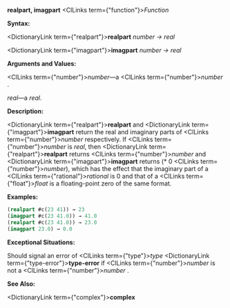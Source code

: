 **realpart, imagpart** <ClLinks  term={"function"}><i>Function</i></ClLinks> 



**Syntax:** 



<DictionaryLink  term={"realpart"}><b>realpart</b></DictionaryLink> *number → real* 



<DictionaryLink  term={"imagpart"}><b>imagpart</b></DictionaryLink> *number → real* 



**Arguments and Values:** 



<ClLinks  term={"number"}><i>number</i></ClLinks>—a <ClLinks  term={"number"}><i>number</i></ClLinks> . 



*real*—a *real*. 



**Description:** 



<DictionaryLink  term={"realpart"}><b>realpart</b></DictionaryLink> and <DictionaryLink  term={"imagpart"}><b>imagpart</b></DictionaryLink> return the real and imaginary parts of <ClLinks  term={"number"}><i>number</i></ClLinks> respectively. If <ClLinks  term={"number"}><i>number</i></ClLinks> is *real*, then <DictionaryLink  term={"realpart"}><b>realpart</b></DictionaryLink> returns <ClLinks  term={"number"}><i>number</i></ClLinks> and <DictionaryLink  term={"imagpart"}><b>imagpart</b></DictionaryLink> returns (\* 0 <ClLinks  term={"number"}><i>number</i></ClLinks>), which has the effect that the imaginary part of a <ClLinks  term={"rational"}><i>rational</i></ClLinks> is 0 and that of a <ClLinks  term={"float"}><i>float</i></ClLinks> is a floating-point zero of the same format. 



**Examples:**
```lisp
(realpart #c(23 41)) → 23 
(imagpart #c(23 41.0)) → 41.0 
(realpart #c(23 41.0)) → 23.0 
(imagpart 23.0) → 0.0 
```
**Exceptional Situations:** 



Should signal an error of <ClLinks  term={"type"}><i>type</i></ClLinks> <DictionaryLink  term={"type-error"}><b>type-error</b></DictionaryLink> if <ClLinks  term={"number"}><i>number</i></ClLinks> is not a <ClLinks  term={"number"}><i>number</i></ClLinks> . 



**See Also:** 



<DictionaryLink  term={"complex"}><b>complex</b></DictionaryLink> 







 



 



